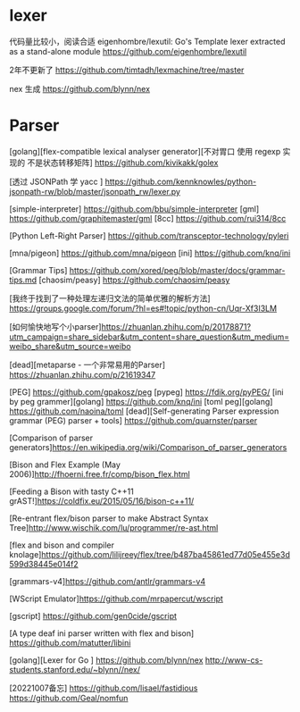

# lexer

代码量比较小，阅读合适 eigenhombre/lexutil: Go's Template lexer extracted as a stand-alone module https://github.com/eigenhombre/lexutil

2年不更新了 https://github.com/timtadh/lexmachine/tree/master

nex 生成 https://github.com/blynn/nex

# Parser

[golang][flex-compatible lexical analyser generator][不对胃口 使用 regexp 实现的 不是状态转移矩阵] https://github.com/kivikakk/golex

[透过 JSONPath 学 yacc ] https://github.com/kennknowles/python-jsonpath-rw/blob/master/jsonpath_rw/lexer.py

[simple-interpreter] https://github.com/bbu/simple-interpreter
[gml] https://github.com/graphitemaster/gml
[8cc] https://github.com/rui314/8cc

[Python Left-Right Parser] https://github.com/transceptor-technology/pyleri

[mna/pigeon] https://github.com/mna/pigeon
[ini] https://github.com/knq/ini

[Grammar Tips] https://github.com/xored/peg/blob/master/docs/grammar-tips.md
[chaosim/peasy] https://github.com/chaosim/peasy


[我终于找到了一种处理左递归文法的简单优雅的解析方法] https://groups.google.com/forum/?hl=es#!topic/python-cn/Uqr-Xf3I3LM

[如何愉快地写个小parser]https://zhuanlan.zhihu.com/p/20178871?utm_campaign=share_sidebar&utm_content=share_question&utm_medium=weibo_share&utm_source=weibo

[dead][metaparse - 一个非常易用的Parser] https://zhuanlan.zhihu.com/p/21619347

[PEG] https://github.com/gpakosz/peg
[pypeg] https://fdik.org/pyPEG/
[ini by peg grammer][golang] https://github.com/knq/ini
[toml peg][golang] https://github.com/naoina/toml
[dead][Self-generating Parser expression grammar (PEG) parser + tools] https://github.com/quarnster/parser


[Comparison of parser generators]https://en.wikipedia.org/wiki/Comparison_of_parser_generators


[Bison and Flex Example (May 2006)]http://fhoerni.free.fr/comp/bison_flex.html

[Feeding a Bison with tasty C++11 grAST!]https://coldfix.eu/2015/05/16/bison-c++11/


[Re-entrant flex/bison parser to make Abstract Syntax Tree]http://www.wischik.com/lu/programmer/re-ast.html

[flex and bison and compiler knolage]https://github.com/lilijreey/flex/tree/b487ba45861ed77d05e455e3d599d38445e014f2

[grammars-v4]https://github.com/antlr/grammars-v4

[WScript Emulator]https://github.com/mrpapercut/wscript

[gscript] https://github.com/gen0cide/gscript

[A type deaf ini parser written with flex and bison] https://github.com/matutter/libini

[golang][Lexer for Go ] https://github.com/blynn/nex  http://www-cs-students.stanford.edu/~blynn//nex/

[20221007备忘] https://github.com/lisael/fastidious  https://github.com/Geal/nomfun
